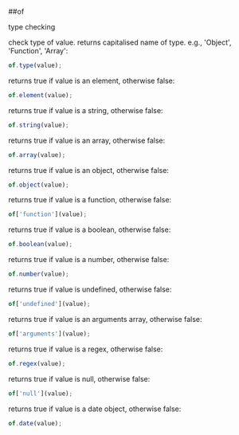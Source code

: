 ##of

type checking

check type of value. returns capitalised name of type. e.g., 'Object', 'Function', 'Array':

```javascript
of.type(value);
```

returns true if value is an element, otherwise false:

```javascript
of.element(value);
```

returns true if value is a string, otherwise false:

```javascript
of.string(value);
```

returns true if value is an array, otherwise false:

```javascript
of.array(value);
```

returns true if value is an object, otherwise false:

```javascript
of.object(value);
```

returns true if value is a function, otherwise false:

```javascript
of['function'](value);
```

returns true if value is a boolean, otherwise false:

```javascript
of.boolean(value);
```

returns true if value is a number, otherwise false:

```javascript
of.number(value);
```

returns true if value is undefined, otherwise false:

```javascript
of['undefined'](value);
```

returns true if value is an arguments array, otherwise false:

```javascript
of['arguments'](value);
```

returns true if value is a regex, otherwise false:

```javascript
of.regex(value);
```

returns true if value is null, otherwise false:

```javascript
of['null'](value);
```

returns true if value is a date object, otherwise false:

```javascript
of.date(value);
```